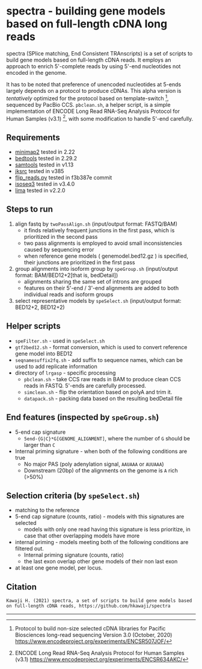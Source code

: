 
# spectra - building gene models based on full-length cDNA long reads

spectra (SPlice matching, End Consistent TRAnscripts) is a set of scripts
to build gene models based on full-length cDNA reads. It employs an approach
to enrich 5'-complete reads by using 5'-end nucleotides not encoded in the genome.

It has to be noted that preference of unencoded nucleotides at 5-ends largely depends
on a protocol to produce cDNAs. This alpha version is *tentatively* optimized for the protocol
based on template-switch [^1], sequenced by PacBio CCS. `pbclean.sh`, a helper script, is
a simple implementation of ENCODE Long Read RNA-Seq Analysis Protocol for Human Samples (v3.1) [^2],
with some modification to handle 5'-end carefully. 


Requirements
-------------
* [minimap2](https://github.com/lh3/minimap2) tested in 2.22
* [bedtools](https://github.com/arq5x/bedtools2) tested in 2.29.2
* [samtools](https://github.com/samtools/samtools) tested in v1.13
* [jksrc](https://hgdownload.soe.ucsc.edu/admin/) tested in v385
* [flip_reads.py](https://github.com/mortazavilab/ENCODE-references) tested in f3b387e commit 
* [isoseq3](https://github.com/PacificBiosciences/IsoSeq) tested in v3.4.0
* [lima](https://github.com/PacificBiosciences/barcoding) tested in v2.2.0


Steps to run
------------
1. align fastq by `twoPassAlign.sh` (input/output format: FASTQ/BAM)
    - it finds relatively frequent junctions in the first pass, which is prioritized in the second pass
    - two pass alignments is employed to avoid small inconsistencies caused by sequencing error
    - when reference gene models ( genemodel.bed12.gz ) is specified, their junctions are prioritized in the first pass
2. group alignments into isoform group by `speGroup.sh` (input/output format: BAM/BED12+2[that is, bedDetail])
    - alignments sharing the same set of introns are grouped
    - features on their 5'-end / 3'-end alignments are added to both individual reads and isoform groups
3. select representative models by `speSelect.sh` (input/output format: BED12+2, BED12+2)


Helper scripts
--------------
* `speFilter.sh` - used in `speSelect.sh`
* `gtf2bed12.sh` - format conversion, which is used to convert reference gene model into BED12
* `seqnamesuffix2fq.sh` - add suffix to sequence names, which can be used to add replicate information
* directory of `lrgasp` - specific processing
	- `pbclean.sh` - take CCS raw reads in BAM to produce clean CCS reads in FASTQ. 5'-ends are carefully processed.
	- `simclean.sh` - flip the orientation based on polyA and trim it.
	- `datapack.sh` - packing data based on the resulting bedDetail file


End features (inspected by `speGroup.sh`)
------------------------------------------
* 5-end cap signature
    - `5end-{G|C}*G[GENOME_ALIGNMENT]`, where the number of `G` should be larger than `C`
* Internal priming signature - when both of the following conditions are true
    - No major PAS (poly adenylation signal,  `AAUAAA` or `AUUAAA`)
    - Downstream (20bp) of the alignments on the genome is `A` rich (>50%)


Selection criteria (by `speSelect.sh`)
---------------------------------------
* matching to the reference 
* 5-end cap signature (counts, ratio) - models with this signatures are selected
    - models with only one read having this signature is less prioritize, in case that other overlapping models have more
* internal priming - models meeting both of the following conditions are filtered out.
    - Internal priming signature (counts, ratio)
    - the last exon overlap other gene models of their non last exon
* at least one gene model, per locus.


Citation
------

    Kawaji H. (2021) spectra, a set of scripts to build gene models based on full-length cDNA reads, https://github.com/hkawaji/spectra

---

[^1]: Protocol to build non-size selected cDNA libraries for Pacific Biosciences
    long-read sequencing Version 3.0 (October, 2020)
    https://www.encodeproject.org/experiments/ENCSR507JOF/

[^2]: ENCODE Long Read RNA-Seq Analysis Protocol for Human Samples (v3.1)
  https://www.encodeproject.org/experiments/ENCSR634AKC/
